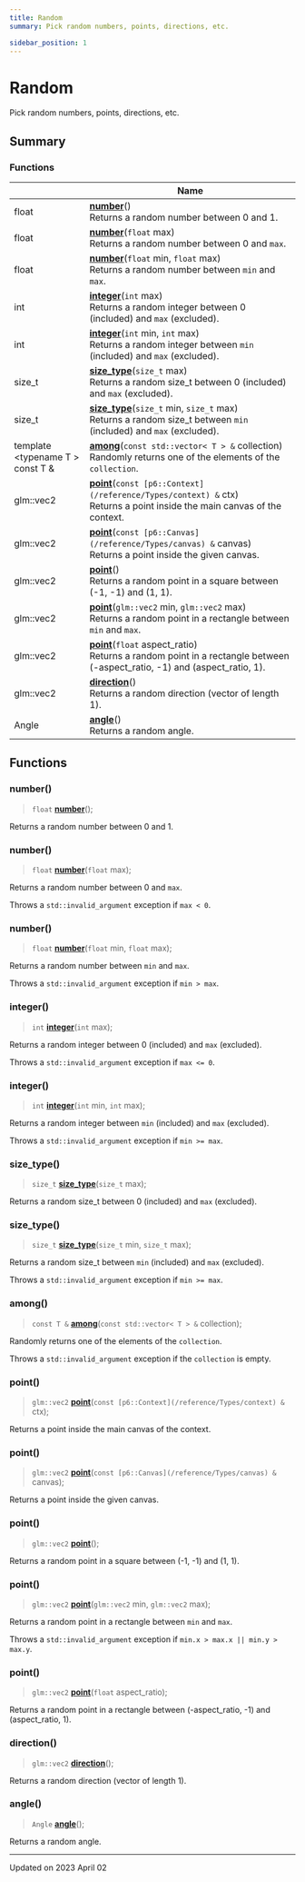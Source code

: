 ```yaml
---
title: Random
summary: Pick random numbers, points, directions, etc. 

sidebar_position: 1
---
```


# Random

Pick random numbers, points, directions, etc. 

## Summary

### Functions

|                | Name           |
| -------------- | -------------- |
| float | **[number](/reference/random#number)**()<br/>Returns a random number between 0 and 1.  |
| float | **[number](/reference/random#number)**(`float` max)<br/>Returns a random number between 0 and `max`.  |
| float | **[number](/reference/random#number)**(`float` min, `float` max)<br/>Returns a random number between `min` and `max`.  |
| int | **[integer](/reference/random#integer)**(`int` max)<br/>Returns a random integer between 0 (included) and `max` (excluded).  |
| int | **[integer](/reference/random#integer)**(`int` min, `int` max)<br/>Returns a random integer between `min` (included) and `max` (excluded).  |
| size_t | **[size_type](/reference/random#size_type)**(`size_t` max)<br/>Returns a random size_t between 0 (included) and `max` (excluded).  |
| size_t | **[size_type](/reference/random#size_type)**(`size_t` min, `size_t` max)<br/>Returns a random size_t between `min` (included) and `max` (excluded).  |
| template <typename T \> <br/>const T & | **[among](/reference/random#among)**(`const std::vector< T > &` collection)<br/>Randomly returns one of the elements of the `collection`.  |
| glm::vec2 | **[point](/reference/random#point)**(`const [p6::Context](/reference/Types/context) &` ctx)<br/>Returns a point inside the main canvas of the context.  |
| glm::vec2 | **[point](/reference/random#point)**(`const [p6::Canvas](/reference/Types/canvas) &` canvas)<br/>Returns a point inside the given canvas.  |
| glm::vec2 | **[point](/reference/random#point)**()<br/>Returns a random point in a square between (-1, -1) and (1, 1).  |
| glm::vec2 | **[point](/reference/random#point)**(`glm::vec2` min, `glm::vec2` max)<br/>Returns a random point in a rectangle between `min` and `max`.  |
| glm::vec2 | **[point](/reference/random#point)**(`float` aspect_ratio)<br/>Returns a random point in a rectangle between (-aspect_ratio, -1) and (aspect_ratio, 1).  |
| glm::vec2 | **[direction](/reference/random#direction)**()<br/>Returns a random direction (vector of length 1).  |
| Angle | **[angle](/reference/random#angle)**()<br/>Returns a random angle.  |


## Functions

### number()

> `float` **[number](/reference/random#number)**();


Returns a random number between 0 and 1. 

### number()

> `float` **[number](/reference/random#number)**(`float` max);


Returns a random number between 0 and `max`. 

Throws a `std::invalid_argument` exception if `max < 0`. 


### number()

> `float` **[number](/reference/random#number)**(`float` min, `float` max);


Returns a random number between `min` and `max`. 

Throws a `std::invalid_argument` exception if `min > max`. 


### integer()

> `int` **[integer](/reference/random#integer)**(`int` max);


Returns a random integer between 0 (included) and `max` (excluded). 

Throws a `std::invalid_argument` exception if `max <= 0`. 


### integer()

> `int` **[integer](/reference/random#integer)**(`int` min, `int` max);


Returns a random integer between `min` (included) and `max` (excluded). 

Throws a `std::invalid_argument` exception if `min >= max`. 


### size_type()

> `size_t` **[size_type](/reference/random#size_type)**(`size_t` max);


Returns a random size_t between 0 (included) and `max` (excluded). 

### size_type()

> `size_t` **[size_type](/reference/random#size_type)**(`size_t` min, `size_t` max);


Returns a random size_t between `min` (included) and `max` (excluded). 

Throws a `std::invalid_argument` exception if `min >= max`. 


### among()

> `const T &` **[among](/reference/random#among)**(`const std::vector< T > &` collection);


Randomly returns one of the elements of the `collection`. 

Throws a `std::invalid_argument` exception if the `collection` is empty. 


### point()

> `glm::vec2` **[point](/reference/random#point)**(`const [p6::Context](/reference/Types/context) &` ctx);


Returns a point inside the main canvas of the context. 

### point()

> `glm::vec2` **[point](/reference/random#point)**(`const [p6::Canvas](/reference/Types/canvas) &` canvas);


Returns a point inside the given canvas. 

### point()

> `glm::vec2` **[point](/reference/random#point)**();


Returns a random point in a square between (-1, -1) and (1, 1). 

### point()

> `glm::vec2` **[point](/reference/random#point)**(`glm::vec2` min, `glm::vec2` max);


Returns a random point in a rectangle between `min` and `max`. 

Throws a `std::invalid_argument` exception if `min.x > max.x || min.y > max.y`. 


### point()

> `glm::vec2` **[point](/reference/random#point)**(`float` aspect_ratio);


Returns a random point in a rectangle between (-aspect_ratio, -1) and (aspect_ratio, 1). 

### direction()

> `glm::vec2` **[direction](/reference/random#direction)**();


Returns a random direction (vector of length 1). 

### angle()

> `Angle` **[angle](/reference/random#angle)**();


Returns a random angle. 





-------------------------------

Updated on 2023 April 02